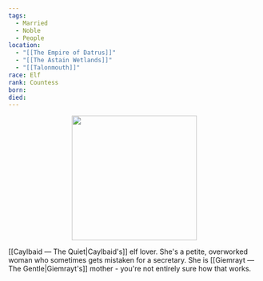 ```yaml
---
tags:
  - Married
  - Noble
  - People
location:
  - "[[The Empire of Datrus]]"
  - "[[The Astain Wetlands]]"
  - "[[Talonmouth]]"
race: Elf
rank: Countess
born: 
died:
---
```

<p style="text-align:center;"><img src="https://foundry-vtt-kb.s3.us-east-2.amazonaws.com/Images/Tokens/NPCs/Nobles/Countess+Amalas+Sylnala.png" width="250" height="250"></p>

[[Caylbaid ― The Quiet|Caylbaid's]] elf lover. She's a petite, overworked woman who sometimes gets mistaken for a secretary. She is [[Giemrayt ― The Gentle|Giemrayt's]] mother - you're not entirely sure how that works.